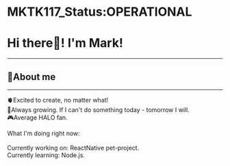 # MKTK117_Status:OPERATIONAL

<h1>Hi there👋! I'm Mark!</h1>
<hr/>
<h2>👾About me</h2>
<hr/>

🫀Excited to create, no matter what!<br/>
🐡Always growing. If I can't do something today - tomorrow I will.<br/>
🎮Average HALO fan.<br/>

What I'm doing right now:
<br/><br/>
Currently working on: ReactNative pet-project.<br/>
Currently learning: Node.js.<br/>






